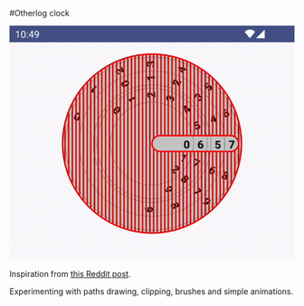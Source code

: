 #Otherlog clock

![glock GIF](../resources/clock.gif)

Inspiration from [this Reddit post](https://www.reddit.com/r/DidntKnowIWantedThat/comments/xzo61v/otherlog_clock/).

Experimenting with paths drawing, clipping, brushes and simple animations.